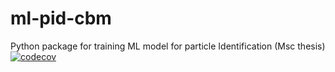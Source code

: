 # ml-pid-cbm
 Python package for training ML model for particle Identification (Msc thesis)
 [![codecov](https://codecov.io/gh/julnow/your-repo-name/branch/master/graph/badge.svg)](https://codecov.io/gh/julnow/your-repo-name)

